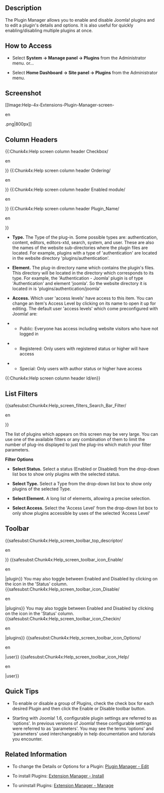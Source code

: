 <!-- Filename: Help4.x:Plugins / Display title: Плагины -->

## Description

The Plugin Manager allows you to enable and disable Joomla! plugins and
to edit a plugin's details and options. It is also useful for quickly
enabling/disabling multiple plugins at once.

## How to Access

- Select **System **→** Manage panel **→** Plugins** from the
  Administrator menu. or...

<!-- -->

- Select **Home Dashboard **→** Site panel **→** Plugins** from the
  Administrator menu.

## Screenshot

\[\[Image:Help-4x-Extensions-Plugin-Manager-screen-

en

.png\|800px\]\]

## Column Headers

{{:Chunk4x:Help screen column header Checkbox/

en

}} {{:Chunk4x:Help screen column header Ordering/

en

}} {{:Chunk4x:Help screen column header Enabled module/

en

}} {{:Chunk4x:Help screen column header Plugin_Name/

en

}}

- **Type.** The Type of the plug-in. Some possible types are:
  authentication, content, editors, editors-xtd, search, system, and
  user. These are also the names of the website sub-directories where
  the plugin files are located. For example, plugins with a type of
  'authentication' are located in the website directory
  'plugins/authentication'.

<!-- -->

- **Element.** The plug-in directory name which contains the plugin's
  files. This directory will be located in the directory which
  corresponds to its type. For example, the 'Authentication - Joomla'
  plugin is of type 'Authentication' and element 'joomla'. So the
  website directory it is located in is 'plugins/authentication/joomla'

<!-- -->

- **Access.** Which user 'access levels' have access to this item. You
  can change an item's Access Level by clicking on its name to open it
  up for editing. The default user 'access levels' which come
  preconfigured with Joomla! are:

<!-- -->

- - Public: Everyone has access including website visitors who have not
    logged in

<!-- -->

- - Registered: Only users with registered status or higher will have
    access

<!-- -->

- - Special: Only users with author status or higher have access

{{:Chunk4x:Help screen column header Id/en}}

## List Filters

{{safesubst:Chunk4x:Help_screen_filters_Search_Bar_Filter/

en

}}

The list of plugins which appears on this screen may be very large. You
can use one of the available filters or any combination of them to limit
the number of plug-ins displayed to just the plug-ins which match your
filter parameters.

**Filter Options**

- **Select Status.** Select a status (Enabled or Disabled) from the
  drop-down list box to show only plugins with the selected status.

<!-- -->

- **Select Type.** Select a Type from the drop-down list box to show
  only plugins of the selected Type.

<!-- -->

- **Select Element.** A long list of elements, allowing a precise
  selection.

<!-- -->

- **Select Access.** Select the 'Access Level' from the drop-down list
  box to only show plugins accessible by uses of the selected 'Access
  Level'

## Toolbar

{{safesubst:Chunk4x:Help_screen_toolbar_top_descriptor/

en

}} {{safesubst:Chunk4x:Help_screen_toolbar_icon_Enable/

en

\|plugin}} You may also toggle between Enabled and Disabled by clicking
on the icon in the 'Status' column.
{{safesubst:Chunk4x:Help_screen_toolbar_icon_Disable/

en

\|plugins}} You may also toggle between Enabled and Disabled by clicking
on the icon in the 'Status' column.
{{safesubst:Chunk4x:Help_screen_toolbar_icon_Checkin/

en

\|plugins}} {{safesubst:Chunk4x:Help_screen_toolbar_icon_Options/

en

\|user}} {{safesubst:Chunk4x:Help_screen_toolbar_icon_Help/

en

\|user}}

## Quick Tips

- To enable or disable a group of Plugins, check the check box for each
  desired Plugin and then click the Enable or Disable toolbar button.

<!-- -->

- Starting with Joomla! 1.6, configurable plugin settings are referred
  to as 'options'. In previous versions of Joomla! these configurable
  settings were referred to as 'parameters'. You may see the terms
  'options' and 'parameters' used interchangeably in help documentation
  and tutorials you encounter.

## Related Information

- To change the Details or Options for a Plugin: [Plugin Manager -
  Edit](https://docs.joomla.org/Help4.x:Plugins:_Name_of_Plugin/en "Help4.x:Plugins: Name of Plugin/en")

<!-- -->

- To install Plugins: [Extension Manager -
  Install](https://docs.joomla.org/Help4.x:Extensions:_Install/en "Help4.x:Extensions: Install/en")

<!-- -->

- To uninstall Plugins: [Extension Manager -
  Manage](https://docs.joomla.org/Help4.x:Extensions:_Manage/en "Help4.x:Extensions: Manage/en")
